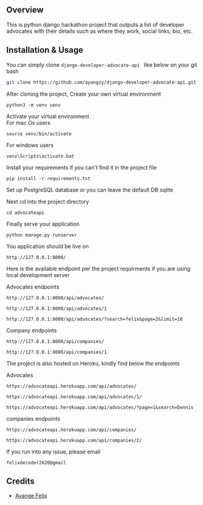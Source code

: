 ## Overview 
This is python django hackathon project that outputs a list of developer advocates with their details such as where they work, social links, bio, etc.

## Installation & Usage
You can simply clone  ``django-developer-advocate-api
`` like below on your git bash

```bash
git clone https://github.com/ayangzy/django-developer-advocate-api.git
```
After cloning the project, Create your own virtual environment
```
python3 -m venv venv
```

Activate your virtual environment
<br>
For mac Os users
```
source venv/bin/activate
```

For windows users
```
venv\Scripts\activate.bat 
```

Install your requirements if you can't find it in the project file
```
pip install -r requirements.txt
```

Set up PostgreSQL database or you can leave the default DB sqlite 

Next  cd into the project directory

```
cd advocateapi
```

Finally serve your application
```
python manage.py runserver
```

You application should be live on 
```
http://127.0.0.1:8000/
```

Here is the available endpoint per the project requirments if you are using local development server

Advocates endpoints
```
http://127.0.0.1:8000/api/advocates/

http://127.0.0.1:8000/api/advocates/1

http://127.0.0.1:8000/api/advocates/?search=felix&page=2&limit=10

```


Company endpoints
```
http://127.0.0.1:8000/api/companies/

http://127.0.0.1:8000/api/companies/1

```

The project is also hosted on Heroku, kindly find below the endpoints

Advocates
```
https://advocateapi.herokuapp.com/api/advocates/

https://advocateapi.herokuapp.com/api/advocates/1/

https://advocateapi.herokuapp.com/api/advocates/?page=1&search=Dennis
```

companies endpoints
```
https://advocateapi.herokuapp.com/api/companies/

https://advocateapi.herokuapp.com/api/companies/2/

```



If you run into any issue, please email

```felixdecoder2020@gmail```

## Credits

- [Ayange Felix](https://github.com/ayangzy)

